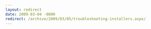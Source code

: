 ```yaml
---
layout: redirect
date: 2009-03-04 -0800
redirect: /archive/2009/03/05/troubleshooting-installers.aspx/
---
```

